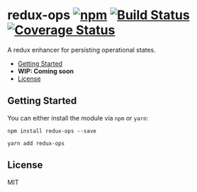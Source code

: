 # redux-ops [![npm][npm]][npm-url] [![Build Status](https://travis-ci.org/ndresx/redux-ops.svg?branch=master)](https://travis-ci.org/ndresx/redux-ops) [![Coverage Status](https://coveralls.io/repos/github/ndresx/redux-ops/badge.svg?branch=master)](https://coveralls.io/github/ndresx/redux-ops?branch=master)

A redux enhancer for persisting operational states.

* [Getting Started](#getting-started)
* __WIP: Coming soon__
* [License](#license)

## Getting Started

You can either install the module via `npm` or `yarn`:

```
npm install redux-ops --save
```

```
yarn add redux-ops
```

## License

MIT

[npm]: https://img.shields.io/npm/v/redux-ops.svg
[npm-url]: https://npmjs.com/package/redux-ops
